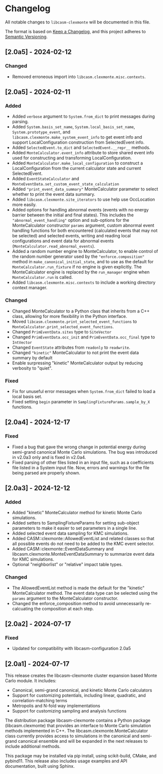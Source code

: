 # Changelog

All notable changes to `libcasm-clexmonte` will be documented in this file.

The format is based on [Keep a Changelog](https://keepachangelog.com/en/1.1.0/),
and this project adheres to [Semantic Versioning](https://semver.org/spec/v2.0.0.html).

## [2.0a5] - 2024-02-12

### Changed

- Removed erroneous import into `libcasm.clexmonte.misc.contexts`.


## [2.0a5] - 2024-02-11

### Added

- Added `verbose` argument to `System.from_dict` to print messages during parsing.
- Added `System.basis_set_name`, `System.local_basis_set_name`, `System.prototype_event`, and `libcasm.clexmonte.make_system_event_info` to get event info and support LocalConfiguration construction from SelectedEvent info.
- Added `SelectedEvent.to_dict` and `SelectedEvent.__repr__` methods.
- Added `MonteCalculator.event_info` attribute to store shared event info used for constructing and transforming LocalConfiguration.
- Added `MonteCalculator.make_local_configuration` to construct a LocalConfiguration from the current calculator state and current SelectedEvent.
- Added `EventStateCalculator` and `MonteEventData.set_custom_event_state_calculation`
- Added `"print_event_data_summary"` MonteCalculator parameter to select whether to print the event data summary.
- Added `libcasm.clexmonte.site_iterators` to use help use OccLocation more easily.
- Added options for handling abnormal events (events with no energy barrier between the initial and final states). This includes the `"abnormal_event_handling"` option and sub-options for the MonteCalculator constructor `params` argument, custom abnormal event handling functions for both encountered (calculated events that may not be selected) and selected events, writing and reading local configurations and event data for abnormal events (`MonteCalculator.read_abnormal_events`).
- Added a random number engine to MonteCalculator, to enable control of the random number generator used by the `"enforce.composition"` method in `make_canonical_initial_state`, and to use as the default for `MonteCalculator.run_fixture` if no engine is given explicitly. The MonteCalculator engine is replaced by the `run_manager` engine when `MonteCalculator.run` is called. 
- Added `libcasm.clexmonte.misc.contexts` to include a working directory context manager.
 
### Changed

- Changed MonteCalculator to a Python class that inherits from a C++ class, allowing for more flexibility in the Python interface.
- Moved `libcasm.clexmonte.print_selected_event_functions` to `MonteCalculator.print_selected_event_functions`.
- Changed `PrimEventData.sites` type to `SiteVector`
- Changed `PrimEventData.occ_init` and `PrimEventData.occ_final` type to `IntVector`
- Changed `EventState` attributes from `readonly` to `readwrite`.
- Changed `"kinetic"` MonteCalculator to not print the event data summary by default
- Enable surpressing "kinetic" MonteCalculator output by reducing verbosity to "quiet".

### Fixed

- Fix for unuseful error messages when `System.from_dict` failed to load a local basis set.
- Fixed setting `begin` parameter in `SamplingFixtureParams.sample_by_X` functions.


## [2.0a4] - 2024-12-17

### Fixed

- Fixed a bug that gave the wrong change in potential energy during semi-grand canonical Monte Carlo simulations. The bug was introduced in v2.0a3 only and is fixed in v2.0a4.
- Fixed parsing of other files listed in an input file, such as a coefficients file listed in a System input file. Now, errors and warnings for the file being parsed are properly shown.


## [2.0a3] - 2024-12-12

### Added

- Added "kinetic" MonteCalculator method for kinetic Monte Carlo simulations.
- Added setters to SamplingFixtureParams for setting sub-object parameters to make it easier to set parameters in a single line.
- Added selected event data sampling for KMC simulations.
- Added CASM::clexmonte::AllowedEventList and related classes so that all possible events do not need to be added to the KMC event selector. 
- Added CASM::clexmonte::EventDataSummary and libcasm.clexmonte.MonteEventDataSummary to summarize event data for KMC simulations.
- Optional "neighborlist" or "relative" impact table types.

### Changed

- The AllowedEventList method is made the default for the "kinetic" MonteCalculator method. The event data type can be selected using the `params` argument to the MonteCalculator constructor.
- Changed the enforce_composition method to avoid unnecessarily re-calcuating the composition at each step.


## [2.0a2] - 2024-07-17

### Fixed

- Updated for compatibility with libcasm-configuration 2.0a5



## [2.0a1] - 2024-07-17

This release creates the libcasm-clexmonte cluster expansion based Monte Carlo module. It includes:

- Canonical, semi-grand canonical, and kinetic Monte Carlo calculators
- Support for customizing potentials, including linear, quadratic, and correlation-matching terms 
- Metropolis and N-fold way implementations
- Support for customizing sampling and analysis functions

The distribution package libcasm-clexmonte contains a Python package (libcasm.clexmonte) that provides an interface to Monte Carlo simulation methods implemented in C++. The libcasm.clexmonte.MonteCalculator class currently provides access to simulations in the canonical and semi-grand canonical ensemble and will be expanded in the next releases to include additional methods.

This package may be installed via pip install, using scikit-build, CMake, and pybind11. This release also includes usage examples and API documentation, built using Sphinx.
